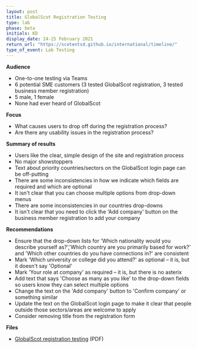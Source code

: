 ```yaml
---
layout: post
title: GlobalScot Registration Testing
type: lab
phase: beta
initials: KD
display_date: 24-25 February 2021
return_url: "https://scotentsd.github.io/international/timeline/"
type_of_event: Lab Testing
---
```



**Audience**
- One-to-one testing via Teams
- 6 potential SME customers (3 tested GlobalScot registration, 3 tested business member registration)
- 5 male, 1 female
- None had ever heard of GlobalScot

**Focus**
- What causes users to drop off during the registration process? 
- Are there any usability issues in the registration process?

**Summary of results**
- Users like the clear, simple design of the site and registration process
- No major showstoppers
- Text about priority countries/sectors on the GlobalScot login page can be off-putting
- There are some inconsistencies in how we indicate which fields are required and which are optional
- It isn't clear that you can choose multiple options from drop-down menus
- There are some inconsistencies in our countries drop-downs
- It isn't clear that you need to click the 'Add company' button on the business member registration to add your company

**Recommendations**
- Ensure that the drop-down lists for 'Which nationality would you describe yourself as?','Which country are you primarily based for work?' and 'Which other countries do you have connections in?' are consistent
- Mark 'Which university or college did you attend?' as optional – it is, but it doesn't say 'Optional'
- Mark 'Your role at company' as required – it is, but there is no asterix
- Add text that says 'Choose as many as you like' to the drop-down fields so users know they can select multiple options
- Change the text on the 'Add company' button to 'Confirm company' or something similar
- Update the text on the GlobalScot login page to make it clear that people outside those sectors/areas are welcome to apply
- Consider removing title from the registration form   

**Files**
- [GlobalScot registration testing](/international/files/2021_02_24_F2F_GlobalScot.pdf) (PDF)
